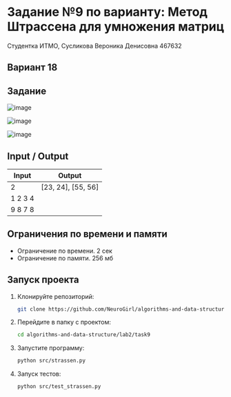 # Задание №9 по варианту: Метод Штрассена для умножения матриц
Студентка ИТМО,  Сусликова Вероника Денисовна 467632

## Вариант 18

## Задание 

![image](https://github.com/user-attachments/assets/ade73041-e746-4d8e-b47d-2814fcb63d73)

![image](https://github.com/user-attachments/assets/7573518d-1f73-4c27-aee0-c4e72a09bb45)

![image](https://github.com/user-attachments/assets/ab17b7f3-3ce6-4583-8732-ae3503b580b0)

## Input / Output 

| Input    | Output            |
|----------|-------------------|
|2         |[23, 24], [55, 56] |
|1 2 3 4   |                   |
|9 8 7 8   |                   |

## Ограничения по времени и памяти

- Ограничение по времени. 2 сек
- Ограничение по памяти. 256 мб

## Запуск проекта
1. Клонируйте репозиторий:
   ```bash
   git clone https://github.com/NeuroGirl/algorithms-and-data-structure.git
   ```
2. Перейдите в папку с проектом:
   ```bash
   cd algorithms-and-data-structure/lab2/task9
   
3. Запустите программу:
   ```bash
   python src/strassen.py
   ```

4. Запуск тестов:
   ```bash
   python src/test_strassen.py
   ```
